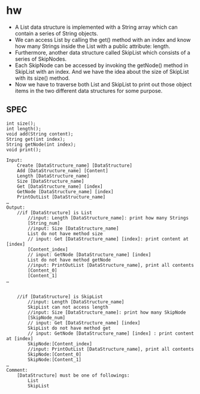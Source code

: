 # hw

- A List data structure is implemented with a String array which can contain a series of String objects.
- We can access List by calling the get() method with an index and know how many Strings inside the List with a public
  attribute: length.
- Furthermore, another data structure called SkipList which consists of a series of SkipNodes.
- Each SkipNode can be accessed by invoking the getNode() method in SkipList with an index. And we have the idea about
  the size of SkipList with its size() method.
- Now we have to traverse both List and SkipList to print out those object items in the two different data structures
  for some purpose.

## SPEC

```agsl
int size();
int length();
void add(String content);
String get(int index);
String getNode(int index);
void print();
```

```
Input:
    Create [DataStructure_name] [DataStructure]
    Add [DataStructure_name] [Content]
    Length [DataStructure_name]
    Size [DataStructure_name]
    Get [DataStructure_name] [index]
    GetNode [DataStructure_name] [index]
    PrintOutList [DataStructure_name]
…
Output:
    //if [DataStructure] is List
        //input: Length [DataStructure_name]: print how many Strings
        [String_num]
        //input: Size [DataStructure_name]
        List do not have method size
        // input: Get [DataStructure_name] [index]: print content at [index]
        [Content_index]
        // input: GetNode [DataStructure_name] [index]
        List do not have method getNode
        //input: PrintOutList [DataStructure_name], print all contents
        [Content_0]
        [Content_1]
…


    //if [DataStructure] is SkipList
        //input: Length [DataStructure_name]
        SkipList can not access length
        //input: Size [DataStructure_name]: print how many SkipNode
        [SkipNode_num]
        // input: Get [DataStructure_name] [index]
        SkipList do not have method get
        // input: GetNode [DataStructure_name] [index] : print content at [index]
        SkipNode:[Content_index]
        //input: PrintOutList [DataStructure_name], print all contents
        SkipNode:[Content_0]
        SkipNode:[Content_1]
…
Comment:
    [DataStructure] must be one of followings:
        List
        SkipList
```